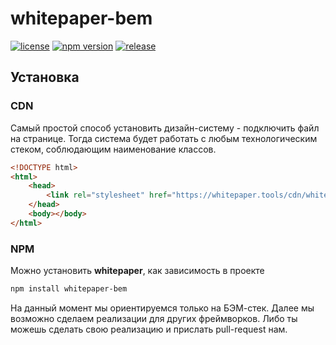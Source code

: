 # whitepaper-bem

[![license](https://badgen.net/github/license/whitepapertools/whitepaper-bem)](https://github.com/whitepapertools/whitepaper-bem/blob/master/LICENSE)
[![npm version](https://badgen.net/npm/v/whitepaper-bem)](https://www.npmjs.com/package/whitepaper-bem)
[![release](https://badgen.net/github/release/whitepapertools/whitepaper-bem)](https://github.com/whitepapertools/whitepaper-bem/releases/latest)


## Установка

### CDN
Самый простой способ установить дизайн-систему - подключить файл на странице. Тогда система будет работать с любым технологическим стеком, соблюдающим наименование классов.

```html
<!DOCTYPE html>
<html>
    <head>
        <link rel="stylesheet" href="https://whitepaper.tools/cdn/whitepaper-2.3.0.min.css">
    </head>
    <body></body>
</html>
```

### NPM
Можно установить **whitepaper**, как зависимость в проекте

```html
npm install whitepaper-bem
```

На данный момент мы ориентируемся только на БЭМ-стек. Далее мы возможно сделаем реализации для других фреймворков. Либо ты можешь сделать свою реализацию и прислать pull-request нам.
